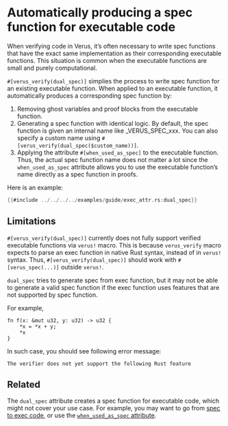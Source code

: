 # Automatically producing a spec function for executable code 

When verifying code in Verus, it’s often necessary to write spec functions that
have the exact same implementation as their corresponding executable functions.
This situation is common when the executable functions are small and purely
computational.

`#[verus_verify(dual_spec)]` simplies the process to write spec function for an
existing executable function. When applied to an executable function, it
automatically produces a corresponding spec function by:

1. Removing ghost variables and proof blocks from the executable function.
2. Generating a spec function with identical logic. By default, the spec
   function is given an internal name like _VERUS_SPEC_xxx. You can also specify
   a custom name using `#[verus_verify(dual_spec($custom_name))]`.
3. Applying the attribute `#[when_used_as_spec]` to the executable function.
   Thus, the actual spec function name does not matter a lot since the
   `when_used_as_spec` attribute allows you to use the executable function’s
   name directly as a spec function in proofs.

Here is an example:

```rust
{{#include ../../../../examples/guide/exec_attr.rs:dual_spec}}
```

## Limitations

`#[verus_verify(dual_spec)]` currently does not fully support verified
executable functions via `verus!` macro. This is because `verus_verify` macro
expects to parse an exec function in native Rust syntax, instead of in `verus!`
syntax. Thus, `#[verus_verify(dual_spec)]` should work with `#[verus_spec(...)]`
outside `verus!`.

`dual_spec` tries to generate spec from exec function, but it may not be able to
generate a valid spec function if the exec function uses features that are not
supported by spec function.

For example,

```
fn f(x: &mut u32, y: u32) -> u32 {
    *x = *x + y;
    *x
}
```

In such case, you should see following error message:

```
The verifier does not yet support the following Rust feature
```


## Related

The `dual_spec` attribute creates a spec function for executable code, which
might not cover your use case.  For example, you may want to go from [spec to
exec code](exec_spec.html), or use the [`when_used_as_spec` attribute](reference-attributes.html).
